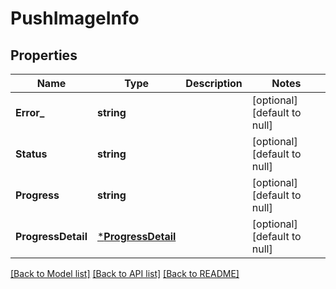 # PushImageInfo

## Properties
Name | Type | Description | Notes
------------ | ------------- | ------------- | -------------
**Error_** | **string** |  | [optional] [default to null]
**Status** | **string** |  | [optional] [default to null]
**Progress** | **string** |  | [optional] [default to null]
**ProgressDetail** | [***ProgressDetail**](ProgressDetail.md) |  | [optional] [default to null]

[[Back to Model list]](../README.md#documentation-for-models) [[Back to API list]](../README.md#documentation-for-api-endpoints) [[Back to README]](../README.md)


